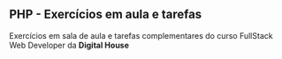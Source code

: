 ## PHP - Exercícios em aula e tarefas

Exercícios em sala de aula e tarefas complementares do curso FullStack Web Developer da **Digital House**

